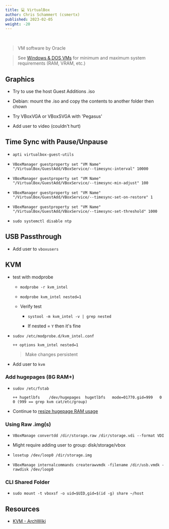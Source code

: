 ```yaml
---
title: 💻 VirtualBox
author: Chris Schammert (csmertx)
published: 2023-02-05
weight: -20
---
```


<br />

> VM software by Oracle

> See [Windows & DOS VMs](/Windows_and_DOS/win_dos_vm) for minimum and maximum system requirements (RAM, VRAM, etc.)

## Graphics

- Try to use the host Guest Additions .iso

- Debian: mount the .iso and copy the contents to another folder then chown

- Try VBoxVGA or VBoxSVGA with 'Pegasus'

- Add user to video (couldn't hurt)

## Time Sync with Pause/Unpause

- ```apti virtualbox-guest-utils```

- ```VBoxManager guestproperty set "VM Name" "/VirtualBox/GuestAdd/VBoxService/--timesync-interval" 10000```

- ```VBoxManager guestproperty set "VM Name" "/VirtualBox/GuestAdd/VBoxService/--timesync-min-adjust" 100```

- ```VBoxManager guestproperty set "VM Name" "/VirtualBox/GuestAdd/VBoxService/--timesync-set-on-restore" 1```

- ```VBoxManager guestproperty set "VM Name" "/VirtualBox/GuestAdd/VBoxService/--timesync-set-threshold" 1000```

- ```sudo systemctl disable ntp```

## USB Passthrough

- Add user to ```vboxusers```

## KVM

- test with modprobe

    - ```modprobe -r kvm_intel```
    
    - ```modprobe kvm_intel nested=1```

    - Verify test
        
        - ```systool -m kvm_intel -v | grep nested```

        - If nested = ```Y``` then it's fine

- ```sudov /etc/modprobe.d/kvm_intel.conf```

    ```
    ++ options kvm_intel nested=1
    ```

    > Make changes persistent

- Add user to ```kvm```

### Add hugepages (8G RAM+)

- ```sudov /etc/fstab```

    ```
    ++ hugetlbfs    /dev/hugepages  hugetlbfs   mode=01770.gid=999   0 0 (999 == grep kvm cat/etc/group)
    ```

- Continue to [resize hugepage RAM usage](https://wiki.archlinux.org/title/KVM#Enabling_huge_pages)

### Using Raw .img(s)

- ```VBoxManage convertdd /dir/storage.raw /dir/storage.vdi --format VDI```

- Might require adding user to group: disk/storage/vbox

- ```losetup /dev/loop0 /dir/storage.img```

- ```VBoxManage internalcommands createrawvmdk -filename /dir/usb.vmdk -rawdisk /dev/loop0```

### CLI Shared Folder
- ```sudo mount -t vboxsf -o uid=$UID,gid=$(id -g) share ~/host```

## Resources

- [KVM - ArchWiki](https://wiki.archlinux.org/index.php/KVM)
